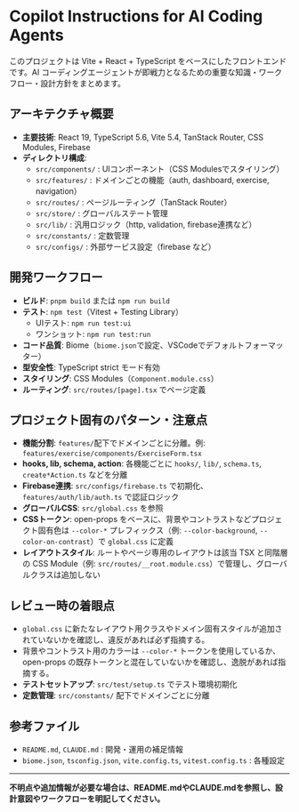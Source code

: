 # Copilot Instructions for AI Coding Agents

このプロジェクトは Vite + React + TypeScript をベースにしたフロントエンドです。AI コーディングエージェントが即戦力となるための重要な知識・ワークフロー・設計方針をまとめます。

## アーキテクチャ概要
- **主要技術**: React 19, TypeScript 5.6, Vite 5.4, TanStack Router, CSS Modules, Firebase
- **ディレクトリ構成**:
  - `src/components/` : UIコンポーネント（CSS Modulesでスタイリング）
  - `src/features/` : ドメインごとの機能（auth, dashboard, exercise, navigation）
  - `src/routes/` : ページルーティング（TanStack Router）
  - `src/store/` : グローバルステート管理
  - `src/lib/` : 汎用ロジック（http, validation, firebase連携など）
  - `src/constants/` : 定数管理
  - `src/configs/` : 外部サービス設定（firebase など）

## 開発ワークフロー
- **ビルド**: `pnpm build` または `npm run build`
- **テスト**: `npm test`（Vitest + Testing Library）
  - UIテスト: `npm run test:ui`
  - ワンショット: `npm run test:run`
- **コード品質**: Biome（`biome.json`で設定、VSCodeでデフォルトフォーマッター）
- **型安全性**: TypeScript strict モード有効
- **スタイリング**: CSS Modules（`Component.module.css`）
- **ルーティング**: `src/routes/[page].tsx` でページ定義

## プロジェクト固有のパターン・注意点
- **機能分割**: `features/`配下でドメインごとに分離。例: `features/exercise/components/ExerciseForm.tsx`
- **hooks, lib, schema, action**: 各機能ごとに `hooks/`, `lib/`, `schema.ts`, `create*Action.ts` などを分離
- **Firebase連携**: `src/configs/firebase.ts` で初期化、`features/auth/lib/auth.ts` で認証ロジック
- **グローバルCSS**: `src/global.css` を参照
- **CSSトークン**: open-props をベースに、背景やコントラストなどプロジェクト固有色は `--color-*` プレフィックス（例: `--color-background`, `--color-on-contrast`）で `global.css` に定義
- **レイアウトスタイル**: ルートやページ専用のレイアウトは該当 TSX と同階層の CSS Module（例: `src/routes/__root.module.css`）で管理し、グローバルクラスは追加しない

## レビュー時の着眼点
- `global.css` に新たなレイアウト用クラスやドメイン固有スタイルが追加されていないかを確認し、違反があれば必ず指摘する。
- 背景やコントラスト用のカラーは `--color-*` トークンを使用しているか、open-props の既存トークンと混在していないかを確認し、逸脱があれば指摘する。
- **テストセットアップ**: `src/test/setup.ts` でテスト環境初期化
- **定数管理**: `src/constants/` 配下でドメインごとに分離

## 参考ファイル
- `README.md`, `CLAUDE.md` : 開発・運用の補足情報
- `biome.json`, `tsconfig.json`, `vite.config.ts`, `vitest.config.ts` : 各種設定

---

**不明点や追加情報が必要な場合は、README.mdやCLAUDE.mdを参照し、設計意図やワークフローを明記してください。**
